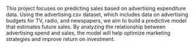 This project focuses on predicting sales based on advertising expenditure data. Using the advertising.csv dataset, which includes data on advertising budgets for TV, radio, and newspapers, we aim to build a predictive model that estimates future sales. By analyzing the relationship between advertising spend and sales, the model will help optimize marketing strategies and improve return on investment.
